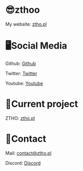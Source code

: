 <h1> 😎zthoo </h1>
        <p>My website: <a href="https://ztho.pl/" target="_blank">ztho.pl</a> </p>
<h1> 🖥Social Media </h1>
        <p>Github: <a href="https://ztho.pl/github/" target="_blank">Github</a> </p>
        <p>Twitter: <a href="https://ztho.pl/twitter/" target="_blank">Twitter</a> </p>
        <p>Youtube: <a href="https://ztho.pl/yt/" target="_blank">Youtube</a> </p>
<h1> 💬Current project </h1>
        <p>ZTHO: <a href="https://ztho.pl/" target="_blank">ztho.pl</a></p>
<h1> 📩Contact</h1>
        <p>Mail: <a href="mailto:contact@ztho.pl">contact@ztho.pl</a><p>
        <p>Discord: <a href="https://ztho.pl/discord/" target="_blank">Discord</a></p>
        
